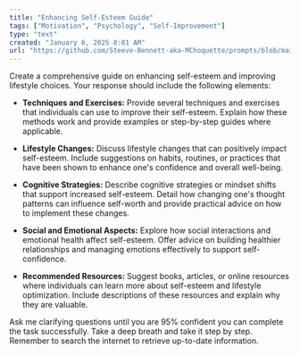 ```yaml
---
title: "Enhancing Self-Esteem Guide"
tags: ["Motivation", "Psychology", "Self-Improvement"]
type: "text"
created: "January 6, 2025 8:01 AM"
url: "https://github.com/Steeve-Bennett-aka-MChoquette/prompts/blob/main/enhancing_self_esteem_guide.md"
---
```


Create a comprehensive guide on enhancing self-esteem and improving lifestyle choices. Your response should include the following elements:

- **Techniques and Exercises:** Provide several techniques and exercises that individuals can use to improve their self-esteem. Explain how these methods work and provide examples or step-by-step guides where applicable.

- **Lifestyle Changes:** Discuss lifestyle changes that can positively impact self-esteem. Include suggestions on habits, routines, or practices that have been shown to enhance one's confidence and overall well-being.

- **Cognitive Strategies:** Describe cognitive strategies or mindset shifts that support increased self-esteem. Detail how changing one's thought patterns can influence self-worth and provide practical advice on how to implement these changes.

- **Social and Emotional Aspects:** Explore how social interactions and emotional health affect self-esteem. Offer advice on building healthier relationships and managing emotions effectively to support self-confidence.

- **Recommended Resources:** Suggest books, articles, or online resources where individuals can learn more about self-esteem and lifestyle optimization. Include descriptions of these resources and explain why they are valuable.

Ask me clarifying questions until you are 95% confident you can complete the task successfully. Take a deep breath and take it step by step. Remember to search the internet to retrieve up-to-date information.